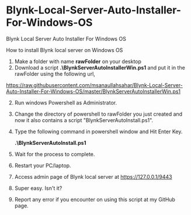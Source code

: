 # Blynk-Local-Server-Auto-Installer-For-Windows-OS
Blynk Local Server Auto Installer For Windows OS

How to install Blynk local server on Windows OS


1. Make a folder with name **rawFolder** on your desktop
2. Download a script **.\BlynkServerAutoInstallerWin.ps1** and put it in the rawFolder using the following url,

https://raw.githubusercontent.com/msanaullahsahar/Blynk-Local-Server-Auto-Installer-For-Windows-OS/master/BlynkServerAutoInstallerWin.ps1

2. Run windows Powershell as Administrator.
3. Change the directory of powershell to rawFolder you just created and now it also contains a script "BlynkServerAutoInstall.ps1".
4. Type the following command in powershell window and Hit Enter Key.
   
   **.\BlynkServerAutoInstall.ps1**
   
5. Wait for the process to complete.
6. Restart your PC/laptop.
7. Access admin page of Blynk local server at https://127.0.0.1/9443
8. Super easy. Isn't it?
9. Report any error if you encounter on using this script at my GitHub page.
